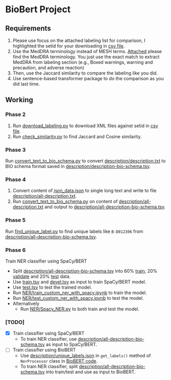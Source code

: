 # BioBert Project

## Requirements

1. Please use focus on the attached labeling list for comparison, I highlighted the setid for your downloading in [csv file](fdalabel-query-111031.csv).
2. Use the MedDRA terminology instead of MESH terms. [Attached](llt.csv) please find the MedDRA terminology. You just use the exact match to extract MedDRA from labeling section (e.g., Boxed warnings, warning and precaution, and adverse reaction)
3. Then, use the Jaccard similarity to compare the labeling like you did.
4. Use sentence-based transformer package to do the comparison as you did last time.

## Working

### Phase 2

1. Run [download_labeling.py](download_labeling.py) to download XML files against setid in [csv file](fdalabel-query-111031.csv).
2. Run [check_similarity.py](check_similarity.py) to find Jaccard and Cosine similarity.

### Phase 3

Run [convert_text_to_bio_schema.py](convert_text_to_bio_schema.py) to convert [description/description.txt](description/description.txt) to BIO schema format saved in [description/description-bio-schema.tsv](description/description-bio-schema.tsv).

### Phase 4

1. Convert content of [json_data.json](json_data.json) to single long text and write to file [description/all-description.txt](description/all-description.txt).
2. Run [convert_text_to_bio_schema.py](convert_text_to_bio_schema.py) on content of [description/all-description.txt](description/all-description.txt) and output to [description/all-description-bio-schema.tsv](description/all-description-bio-schema.tsv).

### Phase 5

Run [find_unique_label.py](find_unique_label.py) to find unique labels like `B-D012306` from [description/all-description-bio-schema.tsv](description/all-description-bio-schema.tsv).

### Phase 6

Train NER classifier using SpaCy/BERT

- Split [description/all-description-bio-schema.tsv](description/all-description-bio-schema.tsv) into 60% [train](NER/data/train.tsv), 20% [validate](NER/data/devel.tsv) and
  20% [test](NER/data/train.tsv) data.
- Use [train.tsv](NER/data/train.tsv) and [devel.tsv](NER/data/devel.tsv) as input to train SpaCy/BERT model.
- Use [test.tsv](NER/data/test.tsv) to test the trained model.
- Run [NER/train_custom_ner_with_spacy.ipynb](NER/train_custom_ner_with_spacy.ipynb) to train the model.
- Run [NER/test_custom_ner_with_spacy.ipynb](NER/test_custom_ner_with_spacy.ipynb) to test the model.
- Alternatively
    - Run [NER/Spacy_NER.py](NER/Spacy_NER.py) to both train and test the model.

### [TODO]

- [x] Train classifier using SpaCy/BERT
    - To train NER classifier, use [description/all-description-bio-schema.tsv](description/all-description-bio-schema.tsv) as input to SpaCy/BERT.
- [ ] Train classifier using BioBERT
    - Use [description/unique_labels.json](description/unique_labels.json) in `get_labels()` method of `NerProcessor` class in [BioBERT code](https://github.com/dmis-lab/biobert/blob/master/run_ner.py).
    - To train NER classifier, split [description/all-description-bio-schema.tsv](description/all-description-bio-schema.tsv) into train/test and use as input to BioBERT.
